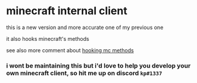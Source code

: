 # minecraft internal client
this is a new version and more accurate one of my previous one

it also hooks minecraft's methods

see also more comment about [hooking mc methods](https://stackoverflow.com/questions/72915869/how-to-hook-java-method-with-jni-during-runtime/73533143?noredirect=1#comment129904620_73533143)

### i wont be maintaining this but i'd love to help you develop your own minecraft client, so hit me up on discord `kp#1337`

